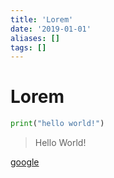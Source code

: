 ```yaml
---
title: 'Lorem'
date: '2019-01-01'
aliases: []
tags: []
---
```


# Lorem

```python
print("hello world!")
```

> Hello World!



[google](https://www.google.com)